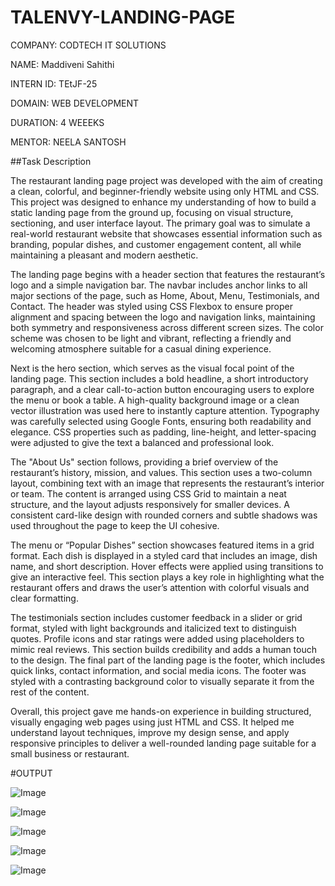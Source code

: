 # TALENVY-LANDING-PAGE

COMPANY: CODTECH IT SOLUTIONS

NAME: Maddiveni Sahithi

INTERN ID:  TEtJF-25

DOMAIN: WEB DEVELOPMENT

DURATION: 4 WEEEKS

MENTOR: NEELA SANTOSH

##Task Description

The restaurant landing page project was developed with the aim of creating a clean, colorful, and beginner-friendly website using only HTML and CSS. This project was designed to enhance my understanding of how to build a static landing page from the ground up, focusing on visual structure, sectioning, and user interface layout. The primary goal was to simulate a real-world restaurant website that showcases essential information such as branding, popular dishes, and customer engagement content, all while maintaining a pleasant and modern aesthetic.

The landing page begins with a header section that features the restaurant’s logo and a simple navigation bar. The navbar includes anchor links to all major sections of the page, such as Home, About, Menu, Testimonials, and Contact. The header was styled using CSS Flexbox to ensure proper alignment and spacing between the logo and navigation links, maintaining both symmetry and responsiveness across different screen sizes. The color scheme was chosen to be light and vibrant, reflecting a friendly and welcoming atmosphere suitable for a casual dining experience.

Next is the hero section, which serves as the visual focal point of the landing page. This section includes a bold headline, a short introductory paragraph, and a clear call-to-action button encouraging users to explore the menu or book a table. A high-quality background image or a clean vector illustration was used here to instantly capture attention. Typography was carefully selected using Google Fonts, ensuring both readability and elegance. CSS properties such as padding, line-height, and letter-spacing were adjusted to give the text a balanced and professional look.

The "About Us" section follows, providing a brief overview of the restaurant’s history, mission, and values. This section uses a two-column layout, combining text with an image that represents the restaurant’s interior or team. The content is arranged using CSS Grid to maintain a neat structure, and the layout adjusts responsively for smaller devices. A consistent card-like design with rounded corners and subtle shadows was used throughout the page to keep the UI cohesive.

The menu or “Popular Dishes” section showcases featured items in a grid format. Each dish is displayed in a styled card that includes an image, dish name, and short description. Hover effects were applied using transitions to give an interactive feel. This section plays a key role in highlighting what the restaurant offers and draws the user’s attention with colorful visuals and clear formatting.

The testimonials section includes customer feedback in a slider or grid format, styled with light backgrounds and italicized text to distinguish quotes. Profile icons and star ratings were added using placeholders to mimic real reviews. This section builds credibility and adds a human touch to the design. The final part of the landing page is the footer, which includes quick links, contact information, and social media icons. The footer was styled with a contrasting background color to visually separate it from the rest of the content.

Overall, this project gave me hands-on experience in building structured, visually engaging web pages using just HTML and CSS. It helped me understand layout techniques, improve my design sense, and apply responsive principles to deliver a well-rounded landing page suitable for a small business or restaurant.

#OUTPUT 

![Image](https://github.com/user-attachments/assets/0d09c516-b6a8-41fd-aafc-4549f7c76e44)

![Image](https://github.com/user-attachments/assets/a54b3039-1b71-44b0-b0ac-b58b9b96781b)

![Image](https://github.com/user-attachments/assets/dccf2dbe-fbd7-40cd-909d-a62e1714f451)

![Image](https://github.com/user-attachments/assets/2ee3700a-36cf-4339-888f-70d145863f93)

![Image](https://github.com/user-attachments/assets/825dadd2-a5f2-48ec-ad21-a4564eb0f83f)
